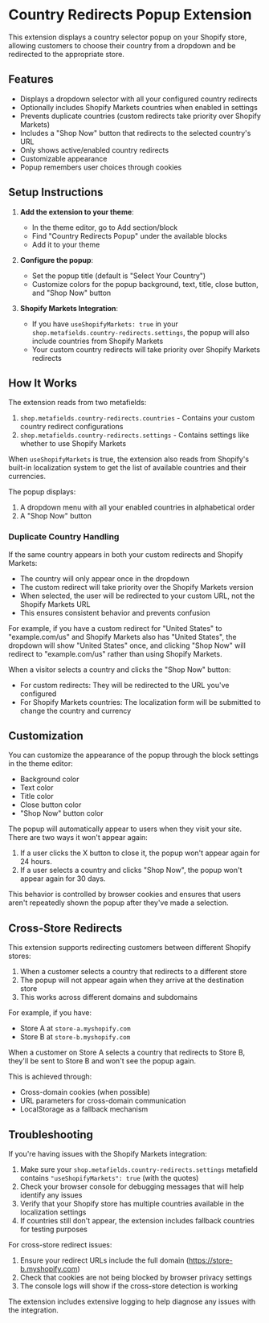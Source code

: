 # Country Redirects Popup Extension

This extension displays a country selector popup on your Shopify store, allowing customers to choose their country from a dropdown and be redirected to the appropriate store.

## Features

- Displays a dropdown selector with all your configured country redirects
- Optionally includes Shopify Markets countries when enabled in settings
- Prevents duplicate countries (custom redirects take priority over Shopify Markets)
- Includes a "Shop Now" button that redirects to the selected country's URL
- Only shows active/enabled country redirects
- Customizable appearance
- Popup remembers user choices through cookies

## Setup Instructions

1. **Add the extension to your theme**:
   - In the theme editor, go to Add section/block
   - Find "Country Redirects Popup" under the available blocks
   - Add it to your theme

2. **Configure the popup**:
   - Set the popup title (default is "Select Your Country")
   - Customize colors for the popup background, text, title, close button, and "Shop Now" button

3. **Shopify Markets Integration**:
   - If you have `useShopifyMarkets: true` in your `shop.metafields.country-redirects.settings`, the popup will also include countries from Shopify Markets
   - Your custom country redirects will take priority over Shopify Markets redirects

## How It Works

The extension reads from two metafields:
1. `shop.metafields.country-redirects.countries` - Contains your custom country redirect configurations
2. `shop.metafields.country-redirects.settings` - Contains settings like whether to use Shopify Markets

When `useShopifyMarkets` is true, the extension also reads from Shopify's built-in localization system to get the list of available countries and their currencies.

The popup displays:
1. A dropdown menu with all your enabled countries in alphabetical order
2. A "Shop Now" button

### Duplicate Country Handling

If the same country appears in both your custom redirects and Shopify Markets:
- The country will only appear once in the dropdown
- The custom redirect will take priority over the Shopify Markets version
- When selected, the user will be redirected to your custom URL, not the Shopify Markets URL
- This ensures consistent behavior and prevents confusion

For example, if you have a custom redirect for "United States" to "example.com/us" and Shopify Markets also has "United States", the dropdown will show "United States" once, and clicking "Shop Now" will redirect to "example.com/us" rather than using Shopify Markets.

When a visitor selects a country and clicks the "Shop Now" button:
- For custom redirects: They will be redirected to the URL you've configured
- For Shopify Markets countries: The localization form will be submitted to change the country and currency

## Customization

You can customize the appearance of the popup through the block settings in the theme editor:
- Background color
- Text color
- Title color
- Close button color
- "Shop Now" button color

The popup will automatically appear to users when they visit your site. There are two ways it won't appear again:

1. If a user clicks the X button to close it, the popup won't appear again for 24 hours.
2. If a user selects a country and clicks "Shop Now", the popup won't appear again for 30 days.

This behavior is controlled by browser cookies and ensures that users aren't repeatedly shown the popup after they've made a selection.

## Cross-Store Redirects

This extension supports redirecting customers between different Shopify stores:

1. When a customer selects a country that redirects to a different store
2. The popup will not appear again when they arrive at the destination store
3. This works across different domains and subdomains

For example, if you have:
- Store A at `store-a.myshopify.com`
- Store B at `store-b.myshopify.com`

When a customer on Store A selects a country that redirects to Store B, they'll be sent to Store B and won't see the popup again.

This is achieved through:
- Cross-domain cookies (when possible)
- URL parameters for cross-domain communication
- LocalStorage as a fallback mechanism

## Troubleshooting

If you're having issues with the Shopify Markets integration:

1. Make sure your `shop.metafields.country-redirects.settings` metafield contains `"useShopifyMarkets": true` (with the quotes)
2. Check your browser console for debugging messages that will help identify any issues
3. Verify that your Shopify store has multiple countries available in the localization settings
4. If countries still don't appear, the extension includes fallback countries for testing purposes

For cross-store redirect issues:
1. Ensure your redirect URLs include the full domain (https://store-b.myshopify.com)
2. Check that cookies are not being blocked by browser privacy settings
3. The console logs will show if the cross-store detection is working

The extension includes extensive logging to help diagnose any issues with the integration.